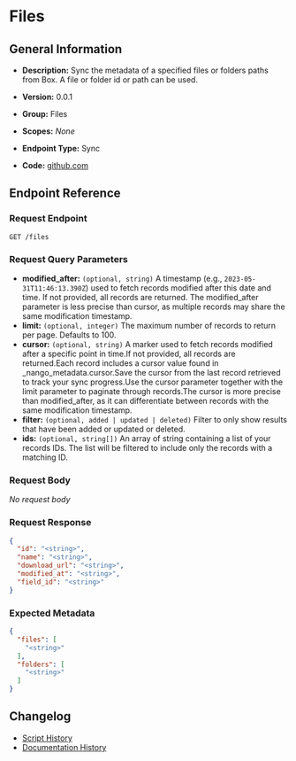 <!-- BEGIN GENERATED CONTENT -->
# Files

## General Information

- **Description:** Sync the metadata of a specified files or folders paths from Box. A file or folder id or path can be used.

- **Version:** 0.0.1
- **Group:** Files
- **Scopes:** _None_
- **Endpoint Type:** Sync
- **Code:** [github.com](https://github.com/NangoHQ/integration-templates/tree/main/integrations/box/syncs/files.ts)


## Endpoint Reference

### Request Endpoint

`GET /files`

### Request Query Parameters

- **modified_after:** `(optional, string)` A timestamp (e.g., `2023-05-31T11:46:13.390Z`) used to fetch records modified after this date and time. If not provided, all records are returned. The modified_after parameter is less precise than cursor, as multiple records may share the same modification timestamp.
- **limit:** `(optional, integer)` The maximum number of records to return per page. Defaults to 100.
- **cursor:** `(optional, string)` A marker used to fetch records modified after a specific point in time.If not provided, all records are returned.Each record includes a cursor value found in _nango_metadata.cursor.Save the cursor from the last record retrieved to track your sync progress.Use the cursor parameter together with the limit parameter to paginate through records.The cursor is more precise than modified_after, as it can differentiate between records with the same modification timestamp.
- **filter:** `(optional, added | updated | deleted)` Filter to only show results that have been added or updated or deleted.
- **ids:** `(optional, string[])` An array of string containing a list of your records IDs. The list will be filtered to include only the records with a matching ID.

### Request Body

_No request body_

### Request Response

```json
{
  "id": "<string>",
  "name": "<string>",
  "download_url": "<string>",
  "modified_at": "<string>",
  "field_id": "<string>"
}
```

### Expected Metadata

```json
{
  "files": [
    "<string>"
  ],
  "folders": [
    "<string>"
  ]
}
```

## Changelog

- [Script History](https://github.com/NangoHQ/integration-templates/commits/main/integrations/box/syncs/files.ts)
- [Documentation History](https://github.com/NangoHQ/integration-templates/commits/main/integrations/box/syncs/files.md)

<!-- END  GENERATED CONTENT -->

